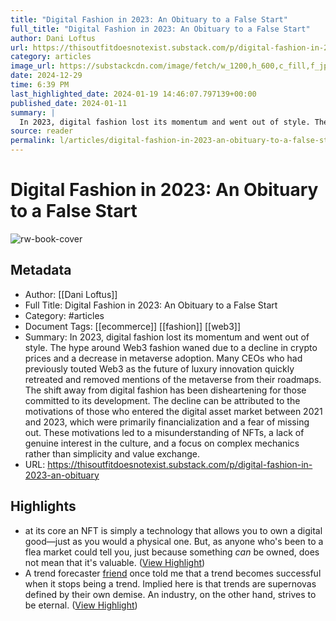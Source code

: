 ```yaml
---
title: "Digital Fashion in 2023: An Obituary to a False Start"
full_title: "Digital Fashion in 2023: An Obituary to a False Start"
author: Dani Loftus
url: https://thisoutfitdoesnotexist.substack.com/p/digital-fashion-in-2023-an-obituary
category: articles
image_url: https://substackcdn.com/image/fetch/w_1200,h_600,c_fill,f_jpg,q_auto:good,fl_progressive:steep,g_auto/https%3A%2F%2Fsubstack-post-media.s3.amazonaws.com%2Fpublic%2Fimages%2F55781a07-73d8-48ed-91c9-0029f43aa4f9_578x572.png
date: 2024-12-29
time: 6:39 PM
last_highlighted_date: 2024-01-19 14:46:07.797139+00:00
published_date: 2024-01-11
summary: |
  In 2023, digital fashion lost its momentum and went out of style. The hype around Web3 fashion waned due to a decline in crypto prices and a decrease in metaverse adoption. Many CEOs who had previously touted Web3 as the future of luxury innovation quickly retreated and removed mentions of the metaverse from their roadmaps. The shift away from digital fashion has been disheartening for those committed to its development. The decline can be attributed to the motivations of those who entered the digital asset market between 2021 and 2023, which were primarily financialization and a fear of missing out. These motivations led to a misunderstanding of NFTs, a lack of genuine interest in the culture, and a focus on complex mechanics rather than simplicity and value exchange.
source: reader
permalink: l/articles/digital-fashion-in-2023-an-obituary-to-a-false-start
---
```

# Digital Fashion in 2023: An Obituary to a False Start

![rw-book-cover](https://substackcdn.com/image/fetch/w_1200,h_600,c_fill,f_jpg,q_auto:good,fl_progressive:steep,g_auto/https%3A%2F%2Fsubstack-post-media.s3.amazonaws.com%2Fpublic%2Fimages%2F55781a07-73d8-48ed-91c9-0029f43aa4f9_578x572.png)

## Metadata
- Author: [[Dani Loftus]]
- Full Title: Digital Fashion in 2023: An Obituary to a False Start
- Category: #articles
- Document Tags: [[ecommerce]] [[fashion]] [[web3]] 
- Summary: In 2023, digital fashion lost its momentum and went out of style. The hype around Web3 fashion waned due to a decline in crypto prices and a decrease in metaverse adoption. Many CEOs who had previously touted Web3 as the future of luxury innovation quickly retreated and removed mentions of the metaverse from their roadmaps. The shift away from digital fashion has been disheartening for those committed to its development. The decline can be attributed to the motivations of those who entered the digital asset market between 2021 and 2023, which were primarily financialization and a fear of missing out. These motivations led to a misunderstanding of NFTs, a lack of genuine interest in the culture, and a focus on complex mechanics rather than simplicity and value exchange.
- URL: https://thisoutfitdoesnotexist.substack.com/p/digital-fashion-in-2023-an-obituary

## Highlights
- at its core an NFT is simply a technology that allows you to own a digital good—just as you would a physical one. 
  But, as anyone who's been to a flea market could tell you, just because something *can* be owned, does not mean that it's valuable. ([View Highlight](https://read.readwise.io/read/01hmh2vf1jajrjxvc87qec04bj))
- A trend forecaster [friend](https://www.linkedin.com/in/henry-coutinho-mason-3689572/) once told me that a trend becomes successful when it stops being a trend. Implied here is that trends are supernovas defined by their own demise. An industry, on the other hand, strives to be eternal. ([View Highlight](https://read.readwise.io/read/01hmh2zc9ds00yff9rjjhem5c2))


